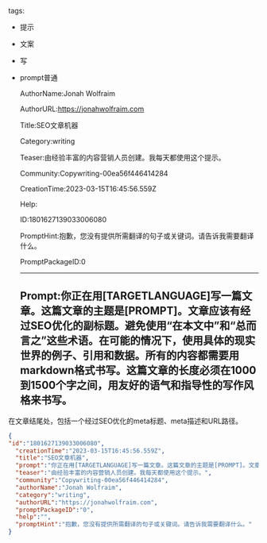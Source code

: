   tags: 
- 提示
- 文案
- 写
- prompt普通

  AuthorName:Jonah Wolfraim

  AuthorURL:https://jonahwolfraim.com

  Title:SEO文章机器

  Category:writing

  Teaser:由经验丰富的内容营销人员创建。我每天都使用这个提示。

  Community:Copywriting-00ea56f446414284

  CreationTime:2023-03-15T16:45:56.559Z

  Help:

  ID:1801627139033006080

  PromptHint:抱歉，您没有提供所需翻译的句子或关键词。请告诉我需要翻译什么。

  PromptPackageID:0

  ---

  ## Prompt:你正在用[TARGETLANGUAGE]写一篇文章。这篇文章的主题是[PROMPT]。文章应该有经过SEO优化的副标题。避免使用“在本文中”和“总而言之”这些术语。在可能的情况下，使用具体的现实世界的例子、引用和数据。所有的内容都需要用markdown格式书写。这篇文章的长度必须在1000到1500个字之间，用友好的语气和指导性的写作风格来书写。

在文章结尾处，包括一个经过SEO优化的meta标题、meta描述和URL路径。

  ```json
  {
  "id":"1801627139033006080",
    "creationTime":"2023-03-15T16:45:56.559Z",
    "title":"SEO文章机器",
    "prompt":"你正在用[TARGETLANGUAGE]写一篇文章。这篇文章的主题是[PROMPT]。文章应该有经过SEO优化的副标题。避免使用“在本文中”和“总而言之”这些术语。在可能的情况下，使用具体的现实世界的例子、引用和数据。所有的内容都需要用markdown格式书写。这篇文章的长度必须在1000到1500个字之间，用友好的语气和指导性的写作风格来书写。\n\n在文章结尾处，包括一个经过SEO优化的meta标题、meta描述和URL路径。",
    "teaser":"由经验丰富的内容营销人员创建。我每天都使用这个提示。",
    "community":"Copywriting-00ea56f446414284",
    "authorName":"Jonah Wolfraim",
    "category":"writing",
    "authorURL":"https://jonahwolfraim.com",
    "promptPackageID":"0",
    "help":"",
    "promptHint":"抱歉，您没有提供所需翻译的句子或关键词。请告诉我需要翻译什么。"
  }
  ```
